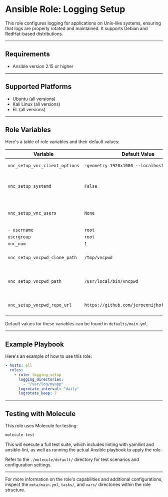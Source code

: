 # Ansible Role: Logging Setup

This role configures logging for applications on Unix-like systems, ensuring
that logs are properly rotated and maintained. It supports Debian and
RedHat-based distributions.

---

## Requirements

- Ansible version 2.15 or higher

---

## Supported Platforms

- Ubuntu (all versions)
- Kali Linux (all versions)
- EL (all versions)

---

## Role Variables

Here's a table of role variables and their default values:

<!--- vars table -->

| Variable                       | Default Value                                | Description                                                                   |
| ------------------------------ | -------------------------------------------- | ----------------------------------------------------------------------------- |
| `vnc_setup_vnc_client_options` | `-geometry 1920x1080 --localhost no`         | VNC client options                                                            |
| `vnc_setup_systemd`            | `False`                                      | Define whether to setup systemd                                               |
| `vnc_setup_vnc_users`          | `None`                                       | Define default users for VNC setup                                            |
| `- username`                   | `root`                                       |                                                                               |
| `usergroup`                    | `root`                                       |                                                                               |
| `vnc_num`                      | `1`                                          |                                                                               |
| `vnc_setup_vncpwd_clone_path`  | `/tmp/vncpwd`                                | Path to clone [vncpwd](https://github.com/jeroennijhof/vncpwd).               |
| `vnc_setup_vncpwd_path`        | `/usr/local/bin/vncpwd`                      | Location in $PATH to install [vncpwd](https://github.com/jeroennijhof/vncpwd) |
| `vnc_setup_vncpwd_repo_url`    | `https://github.com/jeroennijhof/vncpwd.git` | Path to clone [vncpwd](https://github.com/jeroennijhof/vncpwd)                |

<!--- end vars table -->

Default values for these variables can be found in `defaults/main.yml`.

---

## Example Playbook

Here's an example of how to use this role:

```yaml
- hosts: all
  roles:
    - role: logging_setup
      logging_directories:
        - "/var/log/myapp"
      logrotate_interval: "daily"
      logrotate_keep: 7
```

---

## Testing with Molecule

This role uses Molecule for testing:

```bash
molecule test
```

This will execute a full test suite, which includes linting with yamllint and
ansible-lint, as well as running the actual Ansible playbook to apply the role.

Refer to the `./molecule/default/` directory for test scenarios and
configuration settings.

---

For more information on the role's capabilities and additional configurations,
inspect the `meta/main.yml`, `tasks/`, and `vars/` directories within the role
structure.
